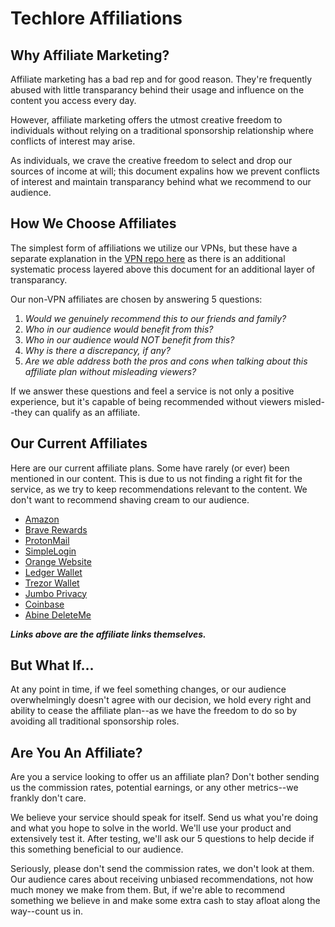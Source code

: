 # Techlore Affiliations

## Why Affiliate Marketing?
Affiliate marketing has a bad rep and for good reason. They're frequently abused with little transparancy behind their usage and influence on the content you access every day. 

However, affiliate marketing offers the utmost creative freedom to individuals without relying on a traditional sponsorship relationship where conflicts of interest may arise. 

As individuals, we crave the creative freedom to select and drop our sources of income at will; this document expalins how we prevent conflicts of interest and maintain transparancy behind what we recommend to our audience.

## How We Choose Affiliates
The simplest form of affiliations we utilize our VPNs, but these have a separate explanation in the [VPN repo here](https://github.com/techlore-official/VPN-reviews/blob/master/README.md#affiliate-plans--sponsorships) as there is an additional systematic process layered above this document for an additional layer of transparancy. 

Our non-VPN affiliates are chosen by answering 5 questions:
1. *Would we genuinely recommend this to our friends and family?*
2. *Who in our audience would benefit from this?*
3. *Who in our audience would NOT benefit from this?*
4. *Why is there a discrepancy, if any?*
5. *Are we able address both the pros and cons when talking about this affiliate plan without misleading viewers?*

If we answer these questions and feel a service is not only a positive experience, but it's capable of being recommended without viewers misled--they can qualify as an affiliate. 

## Our Current Affiliates
Here are our current affiliate plans. Some have rarely (or ever) been mentioned in our content. This is due to us not finding a right fit for the service, as we try to keep recommendations relevant to the content. We don't want to recommend shaving cream to our audience.

- [Amazon](https://www.amazon.com/shop/influencer20170928875)
- [Brave Rewards](https://brave.com/tec118)
- [ProtonMail](https://proton.go2cloud.org/SHAo)
- [SimpleLogin](https://simplelogin.io/?slref=techlore)
- [Orange Website](https://affiliate.orangewebsite.com/idevaffiliate.php?id=10799)
- [Ledger Wallet](https://shop.ledger.com/pages/ledger-nano-x?r=aa86)
- [Trezor Wallet](https://shop.trezor.io/?offer_id=10&aff_id=5536)
- [Jumbo Privacy](https://web.jumboprivacy.com/?utm_source=youtube&utm_campaign=techlore)
- [Coinbase](https://www.coinbase.com/join/5942e0b5d26ede03db311893)
- [Abine DeleteMe](https://www.anrdoezrs.net/click-100370169-13794293)

***Links above are the affiliate links themselves.***

## But What If...
At any point in time, if we feel something changes, or our audience overwhelmingly doesn't agree with our decision, we hold every right and ability to cease the affiliate plan--as we have the freedom to do so by avoiding all traditional sponsorship roles. 

## Are You An Affiliate?
Are you a service looking to offer us an affiliate plan? Don't bother sending us the commission rates, potential earnings, or any other metrics--we frankly don't care. 

We believe your service should speak for itself. Send us what you're doing and what you hope to solve in the world. We'll use your product and extensively test it. After testing, we'll ask our 5 questions to help decide if this something beneficial to our audience.

Seriously, please don't send the commission rates, we don't look at them. Our audience cares about receiving unbiased recommendations, not how much money we make from them. But, if we're able to recommend something we believe in and make some extra cash to stay afloat along the way--count us in.
